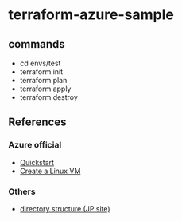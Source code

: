 # terraform-azure-sample

## commands
- cd envs/test
- terraform init
- terraform plan
- terraform apply
- terraform destroy

## References

### Azure official

- [Quickstart](https://docs.microsoft.com/en-us/azure/developer/terraform/get-started-cloud-shell)
- [Create a Linux VM](https://docs.microsoft.com/en-us/azure/developer/terraform/create-linux-virtual-machine-with-infrastructure)

### Others

- [directory structure (JP site)](https://dev.classmethod.jp/articles/directory-layout-bestpractice-in-terraform/)
